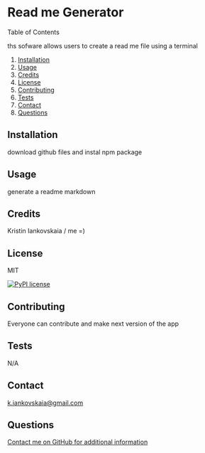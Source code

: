 # Read me Generator 

  Table of Contents

ths sofware allows users to create a read me file using a terminal

1. [Installation](#installation)
2. [Usage](#usage)
3. [Credits](#credits)
4. [License](#license)
5. [Contributing](#contributing)
6. [Tests](#tests)
7. [Contact](#contact)
8. [Questions](#questions)

## Installation

download github files and instal npm package

## Usage

generate a readme markdown

## Credits

Kristin Iankovskaia / me =)

## License

MIT

[![PyPI license](https://img.shields.io/pypi/l/ansicolortags.svg)](https://pypi.python.org/pypi/ansicolortags/)

## Contributing

Everyone can contribute and make next version of the app

## Tests

N/A

## Contact

k.iankovskaia@gmail.com

## Questions

[Contact me on GitHub for additional information](https://github.com/kiankovskaia)

